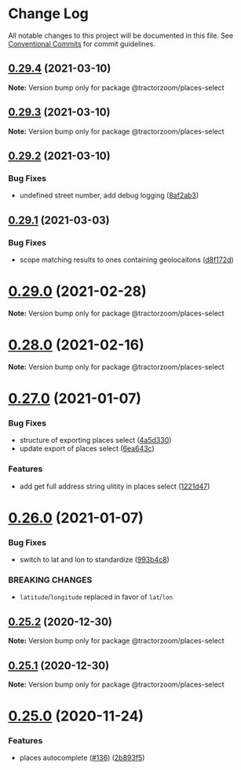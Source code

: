 # Change Log

All notable changes to this project will be documented in this file.
See [Conventional Commits](https://conventionalcommits.org) for commit guidelines.

## [0.29.4](https://github.com/TractorZoom/component-library/compare/v0.29.3...v0.29.4) (2021-03-10)

**Note:** Version bump only for package @tractorzoom/places-select





## [0.29.3](https://github.com/TractorZoom/component-library/compare/v0.29.2...v0.29.3) (2021-03-10)

**Note:** Version bump only for package @tractorzoom/places-select





## [0.29.2](https://github.com/TractorZoom/component-library/compare/v0.29.1...v0.29.2) (2021-03-10)


### Bug Fixes

* undefined street number, add debug logging ([8af2ab3](https://github.com/TractorZoom/component-library/commit/8af2ab3ef8fdf1106d4f46b7aa321ec161c51413))





## [0.29.1](https://github.com/TractorZoom/component-library/compare/v0.29.0...v0.29.1) (2021-03-03)


### Bug Fixes

* scope matching results to ones containing geolocaitons ([d8f172d](https://github.com/TractorZoom/component-library/commit/d8f172ded99b30a36baac45af8e4d396acd7ff82))





# [0.29.0](https://github.com/TractorZoom/component-library/compare/v0.28.2...v0.29.0) (2021-02-28)

**Note:** Version bump only for package @tractorzoom/places-select





# [0.28.0](https://github.com/TractorZoom/component-library/compare/v0.27.0...v0.28.0) (2021-02-16)

**Note:** Version bump only for package @tractorzoom/places-select





# [0.27.0](https://github.com/TractorZoom/component-library/compare/v0.26.0...v0.27.0) (2021-01-07)


### Bug Fixes

* structure of exporting places select ([4a5d330](https://github.com/TractorZoom/component-library/commit/4a5d330b7d94f2e889939e5c6c45108c157a95a5))
* update export of places select ([6ea643c](https://github.com/TractorZoom/component-library/commit/6ea643c83c3d7877142ef9a78966f67cbc41d468))


### Features

* add get full address string ulitity in places select ([1221d47](https://github.com/TractorZoom/component-library/commit/1221d474477d291ae8157b89aab1b24687f99d97))





# [0.26.0](https://github.com/TractorZoom/component-library/compare/v0.25.2...v0.26.0) (2021-01-07)


### Bug Fixes

* switch to lat and lon to standardize ([993b4c8](https://github.com/TractorZoom/component-library/commit/993b4c819b5ad63b41a36769bbca95f4eb113ac7))


### BREAKING CHANGES

* `latitude`/`longitude` replaced in favor of `lat`/`lon`





## [0.25.2](https://github.com/TractorZoom/component-library/compare/v0.25.1...v0.25.2) (2020-12-30)

**Note:** Version bump only for package @tractorzoom/places-select





## [0.25.1](https://github.com/TractorZoom/component-library/compare/v0.25.0...v0.25.1) (2020-12-30)

**Note:** Version bump only for package @tractorzoom/places-select





# [0.25.0](https://github.com/TractorZoom/component-library/compare/v0.24.0...v0.25.0) (2020-11-24)


### Features

* places autocomplete ([#136](https://github.com/TractorZoom/component-library/issues/136)) ([2b893f5](https://github.com/TractorZoom/component-library/commit/2b893f54479f528455d74b6a11c6140ddce099ab))

